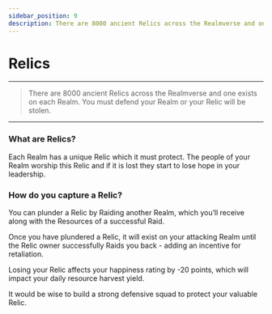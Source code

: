 ```yaml
---
sidebar_position: 9
description: There are 8000 ancient Relics across the Realmverse and one exists on each Realm.
---
```


# Relics
---


> There are 8000 ancient Relics across the Realmverse and one exists on each Realm. You must defend your Realm or your Relic will be stolen.

---

### What are Relics?

Each Realm has a unique Relic which it must protect. The people of your Realm worship this Relic and if it is lost they start to lose hope in your leadership.

### How do you capture a Relic?

You can plunder a Relic by Raiding another Realm, which you’ll receive along with the Resources of a successful Raid. 

Once you have plundered a Relic, it will exist on your attacking Realm until the Relic owner successfully Raids you back - adding an incentive for retaliation. 

Losing your Relic affects your happiness rating by -20 points, which will impact your daily resource harvest yield. 

It would be wise to build a strong defensive squad to protect your valuable Relic.
